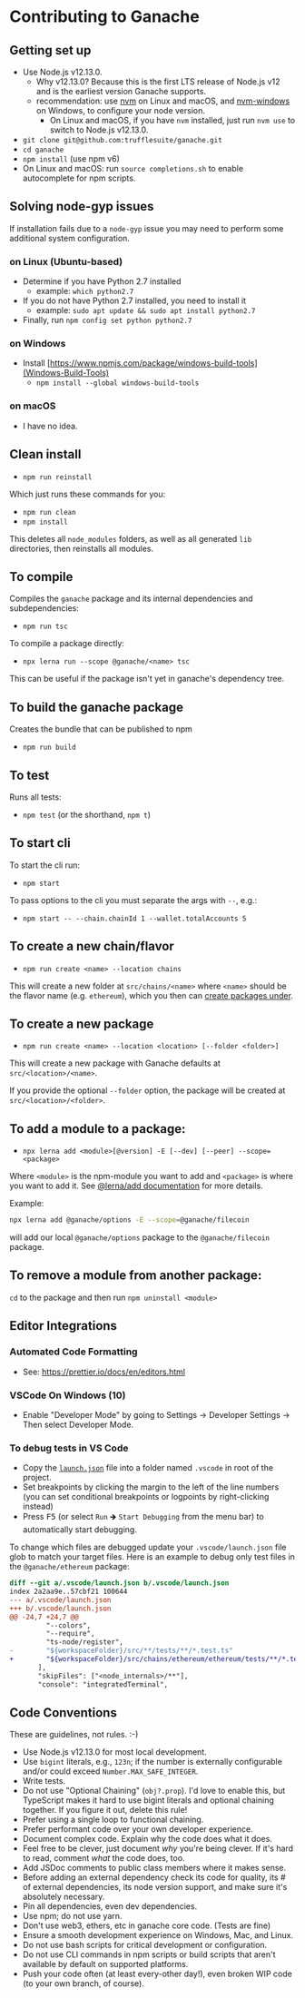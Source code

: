 # Contributing to Ganache

## Getting set up

- Use Node.js v12.13.0.
  - Why v12.13.0? Because this is the first LTS release of Node.js v12 and is the earliest version Ganache supports.
  - recommendation: use [nvm](https://github.com/nvm-sh/nvm) on Linux and macOS, and [nvm-windows](https://github.com/coreybutler/nvm-windows) on
    Windows, to configure your node version.
    - On Linux and macOS, if you have `nvm` installed, just run `nvm use` to switch to Node.js v12.13.0.
- `git clone git@github.com:trufflesuite/ganache.git`
- `cd ganache`
- `npm install` (use npm v6)
- On Linux and macOS: run `source completions.sh` to enable autocomplete for npm scripts.

## Solving node-gyp issues

If installation fails due to a `node-gyp` issue you may need to perform some additional system configuration.

### on Linux (Ubuntu-based)

- Determine if you have Python 2.7 installed
  - example: `which python2.7`
- If you do not have Python 2.7 installed, you need to install it
  - example: `sudo apt update && sudo apt install python2.7`
- Finally, run `npm config set python python2.7`

### on Windows

- Install [https://www.npmjs.com/package/windows-build-tools](Windows-Build-Tools)
  - `npm install --global windows-build-tools`

### on macOS

- I have no idea.

## Clean install

- `npm run reinstall`

Which just runs these commands for you:

- `npm run clean`
- `npm install`

This deletes all `node_modules` folders, as well as all generated `lib`
directories, then reinstalls all modules.

## To compile

Compiles the `ganache` package and its internal dependencies and subdependencies:

- `npm run tsc`

To compile a package directly:

- `npx lerna run --scope @ganache/<name> tsc`

This can be useful if the package isn't yet in ganache's dependency tree.

## To build the ganache package

Creates the bundle that can be published to npm

- `npm run build`

## To test

Runs all tests:

- `npm test` (or the shorthand, `npm t`)

## To start cli

To start the cli run:

- `npm start`

To pass options to the cli you must separate the args with `--`, e.g.:

- `npm start -- --chain.chainId 1 --wallet.totalAccounts 5`

## To create a new chain/flavor

- `npm run create <name> --location chains`

This will create a new folder at `src/chains/<name>` where `<name>` should be the flavor name (e.g. `ethereum`), which
you then can [create packages under](#to-create-a-new-package).

## To create a new package

- `npm run create <name> --location <location> [--folder <folder>]`

This will create a new package with Ganache defaults at `src/<location>/<name>`.

If you provide the optional `--folder` option, the package will be created at `src/<location>/<folder>`.

## To add a module to a package:

- `npx lerna add <module>[@version] -E [--dev] [--peer] --scope=<package>`

Where `<module>` is the npm-module you want to add and `<package>` is where you want to add it. See
[@lerna/add documentation](https://github.com/lerna/lerna/tree/master/commands/add) for more details.

Example:

```bash
npx lerna add @ganache/options -E --scope=@ganache/filecoin
```

will add our local `@ganache/options` package to the `@ganache/filecoin` package.

## To remove a module from another package:

`cd` to the package and then run `npm uninstall <module>`

## Editor Integrations

### Automated Code Formatting

- See: https://prettier.io/docs/en/editors.html

### VSCode On Windows (10)

- Enable "Developer Mode" by going to Settings -> Developer Settings -> Then select Developer Mode.

### To debug tests in VS Code

- Copy the [`launch.json`](./docs/assets/launch.json) file into a folder named `.vscode` in root of the project.
- Set breakpoints by clicking the margin to the left of the line numbers (you can set conditional breakpoints or
  logpoints by right-clicking instead)
- Press <kbd>F5</kbd> (or select `Run` 🡺 `Start Debugging` from the menu bar) to automatically start debugging.

To change which files are debugged update your `.vscode/launch.json` file glob to match your target files. Here is an
example to debug only test files in the `@ganache/ethereum` package:

```diff
diff --git a/.vscode/launch.json b/.vscode/launch.json
index 2a2aa9e..57cbf21 100644
--- a/.vscode/launch.json
+++ b/.vscode/launch.json
@@ -24,7 +24,7 @@
         "--colors",
         "--require",
         "ts-node/register",
-        "${workspaceFolder}/src/**/tests/**/*.test.ts"
+        "${workspaceFolder}/src/chains/ethereum/ethereum/tests/**/*.test.ts"
       ],
       "skipFiles": ["<node_internals>/**"],
       "console": "integratedTerminal",
```

## Code Conventions

These are guidelines, not rules. :-)

- Use Node.js v12.13.0 for most local development.
- Use `bigint` literals, e.g., `123n`; if the number is externally configurable and/or could exceed
  `Number.MAX_SAFE_INTEGER`.
- Write tests.
- Do not use "Optional Chaining" (`obj?.prop`). I'd love to enable this, but TypeScript makes it hard to use bigint
  literals and optional chaining together. If you figure it out, delete this rule!
- Prefer using a single loop to functional chaining.
- Prefer performant code over your own developer experience.
- Document complex code. Explain why the code does what it does.
- Feel free to be clever, just document _why_ you're being clever. If it's hard to read, comment _what_ the code does,
  too.
- Add JSDoc comments to public class members where it makes sense.
- Before adding an external dependency check its code for quality, its # of external dependencies, its node version
  support, and make sure it's absolutely necessary.
- Pin all dependencies, even dev dependencies.
- Use npm; do not use yarn.
- Don't use web3, ethers, etc in ganache core code. (Tests are fine)
- Ensure a smooth development experience on Windows, Mac, and Linux.
- Do not use bash scripts for critical development or configuration.
- Do not use CLI commands in npm scripts or build scripts that aren't available by default on supported platforms.
- Push your code often (at least every-other day!), even broken WIP code (to your own branch, of course).

